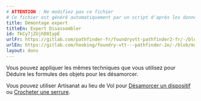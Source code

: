 ```yaml
---
# ATTENTION : Ne modifiez pas ce fichier
# Ce fichier est généré automatiquement par un script d'après les données du module Foundry VTT officiel et de sa traduction
title: Démontage expert
titleEn: Expert Disassembler
id: TkCy7jZUjhD8IypE
urlFr: https://gitlab.com/pathfinder-fr/foundryvtt-pathfinder2-fr/-/blob/master/data/feats/TkCy7jZUjhD8IypE.htm
urlEn: https://gitlab.com/hooking/foundry-vtt---pathfinder-2e/-/blob/master/packs/data/feats.db/expert-disassembler.json
layout: dons
---
```

Vous pouvez appliquer les mêmes techniques que vous utilisez pour Déduire les formules des objets pour les désamorcer.

Vous pouvez utiliser Artisanat au lieu de Vol pour [Désamorcer un dispositif](../actions/désamorcer-un-dispositif.html) ou [Crocheter une serrure](../actions/crocheter-une-serrure.html).
